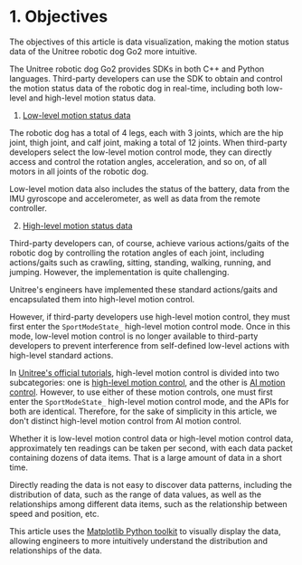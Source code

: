 # 1. Objectives

The objectives of this article is data visualization, making the motion status data of the Unitree robotic dog Go2 more intuitive.

The Unitree robotic dog Go2 provides SDKs in both C++ and Python languages. Third-party developers can use the SDK to obtain and control the motion status data of the robotic dog in real-time, including both low-level and high-level motion status data.

1. [Low-level motion status data](https://support.unitree.com/home/en/developer/Basic_services)

The robotic dog has a total of 4 legs, each with 3 joints, which are the hip joint, thigh joint, and calf joint, making a total of 12 joints. When third-party developers select the low-level motion control mode, they can directly access and control the rotation angles, acceleration, and so on, of all motors in all joints of the robotic dog.

Low-level motion data also includes the status of the battery, data from the IMU gyroscope and accelerometer, as well as data from the remote controller.

2. [High-level motion status data](https://support.unitree.com/home/en/developer/sports_services)

Third-party developers can, of course, achieve various actions/gaits of the robotic dog by controlling the rotation angles of each joint, including actions/gaits such as crawling, sitting, standing, walking, running, and jumping. However, the implementation is quite challenging.

Unitree's engineers have implemented these standard actions/gaits and encapsulated them into high-level motion control.

However, if third-party developers use high-level motion control, they must first enter the `SportModeState_` high-level motion control mode. Once in this mode, low-level motion control is no longer available to third-party developers to prevent interference from self-defined low-level actions with high-level standard actions.

In [Unitree's official tutorials](https://support.unitree.com/home/en/developer/Software_Interface_Services), high-level motion control is divided into two subcategories: one is [high-level motion control](https://support.unitree.com/home/en/developer/sports_services), and the other is [AI motion control](https://support.unitree.com/home/en/developer/AI_motion_service). However, to use either of these motion controls, one must first enter the `SportModeState_` high-level motion control mode, and the APIs for both are identical. Therefore, for the sake of simplicity in this article, we don't distinct high-level motion control from AI motion control.

Whether it is low-level motion control data or high-level motion control data, approximately ten readings can be taken per second, with each data packet containing dozens of data items. That is a large amount of data in a short time. 

Directly reading the data is not easy to discover data patterns, including the distribution of data, such as the range of data values, as well as the relationships among different data items, such as the relationship between speed and position, etc.

This article uses the [Matplotlib Python toolkit](https://matplotlib.org/) to visually display the data, allowing engineers to more intuitively understand the distribution and relationships of the data.
